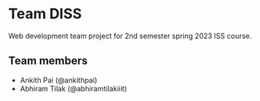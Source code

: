 # Team DISS

Web development team project for 2nd semester spring 2023 ISS course.

## Team members

- Ankith Pai (@ankithpai)
- Abhiram Tilak (@abhiramtilakiiit)
